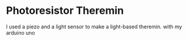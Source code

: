 # Photoresistor Theremin
 I used a piezo and a light sensor to make a light-based theremin. with my arduino uno

